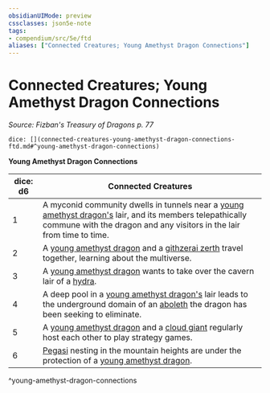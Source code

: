 ```yaml
---
obsidianUIMode: preview
cssclasses: json5e-note
tags:
- compendium/src/5e/ftd
aliases: ["Connected Creatures; Young Amethyst Dragon Connections"]
---
```

# Connected Creatures; Young Amethyst Dragon Connections
*Source: Fizban's Treasury of Dragons p. 77* 

`dice: [](connected-creatures-young-amethyst-dragon-connections-ftd.md#^young-amethyst-dragon-connections)`

**Young Amethyst Dragon Connections**

| dice: d6 | Connected Creatures |
|----------|---------------------|
| 1 | A myconid community dwells in tunnels near a [young amethyst dragon's](/2-Mechanics/CLI/bestiary/dragon/young-amethyst-dragon-ftd.md) lair, and its members telepathically commune with the dragon and any visitors in the lair from time to time. |
| 2 | A [young amethyst dragon](/2-Mechanics/CLI/bestiary/dragon/young-amethyst-dragon-ftd.md) and a [githzerai zerth](/2-Mechanics/CLI/bestiary/humanoid/githzerai-zerth.md) travel together, learning about the multiverse. |
| 3 | A [young amethyst dragon](/2-Mechanics/CLI/bestiary/dragon/young-amethyst-dragon-ftd.md) wants to take over the cavern lair of a [hydra](/2-Mechanics/CLI/bestiary/monstrosity/hydra.md). |
| 4 | A deep pool in a [young amethyst dragon's](/2-Mechanics/CLI/bestiary/dragon/young-amethyst-dragon-ftd.md) lair leads to the underground domain of an [aboleth](/2-Mechanics/CLI/bestiary/aberration/aboleth.md) the dragon has been seeking to eliminate. |
| 5 | A [young amethyst dragon](/2-Mechanics/CLI/bestiary/dragon/young-amethyst-dragon-ftd.md) and a [cloud giant](/2-Mechanics/CLI/bestiary/giant/cloud-giant.md) regularly host each other to play strategy games. |
| 6 | [Pegasi](/2-Mechanics/CLI/bestiary/celestial/pegasus.md) nesting in the mountain heights are under the protection of a [young amethyst dragon](/2-Mechanics/CLI/bestiary/dragon/young-amethyst-dragon-ftd.md). |
^young-amethyst-dragon-connections